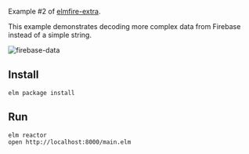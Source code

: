 Example #2 of [elmfire-extra](https://github.com/ThomasWeiser/elmfire-extra).

This example demonstrates decoding more complex data from Firebase instead of a simple string.

![firebase-data](https://s3.amazonaws.com/f.cl.ly/items/3t0s1Y2z0h393E2m3d2D/Screen%20Shot%202016-03-28%20at%209.54.22%20PM.png?v=94438ccf)

## Install

```
elm package install
```

## Run

```
elm reactor
open http://localhost:8000/main.elm
```